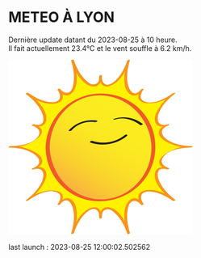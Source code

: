 # METEO À LYON

Dernière update datant du 2023-08-25 à 10 heure.  
Il fait actuellement 23.4°C et le vent souffle à 6.2 km/h.      

![](./.github/sun.png)

last launch : 2023-08-25 12:00:02.502562
